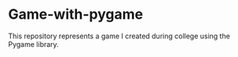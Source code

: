 # Game-with-pygame
This repository represents a game I created during college using the Pygame library.
